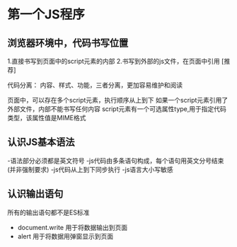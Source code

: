 # 第一个JS程序

## 浏览器环境中，代码书写位置

1.直接书写到页面中的script元素的内部
2.书写到外部的js文件，在页面中引用 [推荐]

代码分离： 内容、样式、功能，三者分离，更加容易维护和阅读

页面中，可以存在多个script元素，执行顺序从上到下
如果一个script元素引用了外部文件，内部不能书写任何内容
script元素有一个可选属性type,用于指定代码类型，该属性值是MIME格式

## 认识JS基本语法

-语法部分必须都是英文符号
-js代码由多条语句构成，每个语句用英文分号结束(并非强制要求)
-js代码从上到下同步执行
-js语言大小写敏感

## 认识输出语句

所有的输出语句都不是ES标准

- document.write 用于将数据输出到页面
- alert 用于将数据用弹窗显示到页面 


